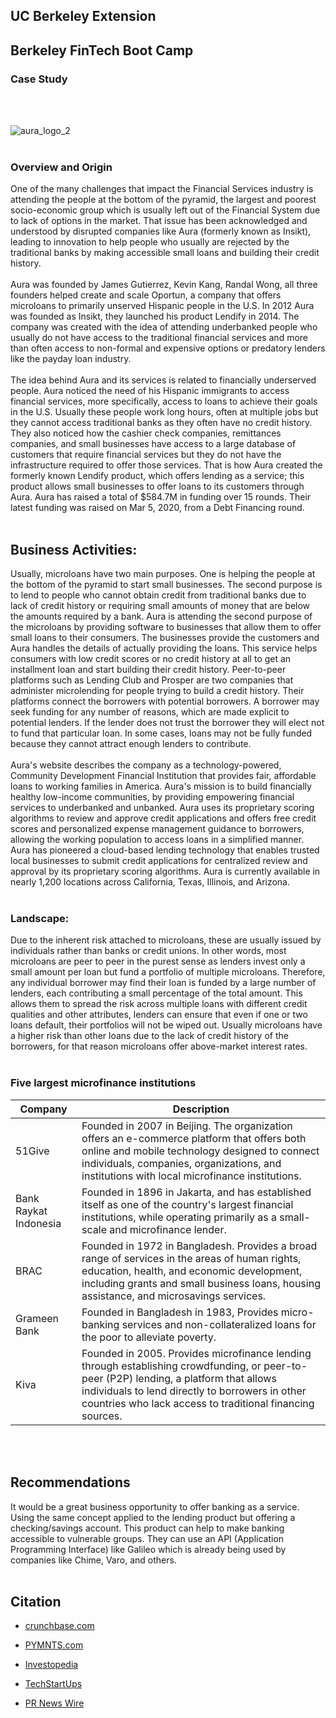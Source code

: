 ## **UC Berkeley Extension**
## Berkeley FinTech Boot Camp
### Case Study
<br  ><br  />

![aura_logo_2](https://encrypted-tbn0.gstatic.com/images?q=tbn%3AANd9GcTBke1nAm3VYMj4fxygq5qTspuwZm7rXvlFHw&usqp=CAU)
<br  ><br  />
### Overview and Origin
One of the many challenges that impact the Financial Services industry is attending the people at the bottom of the pyramid, the largest and poorest socio-economic group which is usually left out of the Financial System due to lack of options in the market. That issue has been acknowledged and understood by disrupted companies like Aura (formerly known as Insikt), leading to innovation to help people who usually are rejected by the traditional banks by making accessible small loans and building their credit history. 
<br  ><br  />
Aura was founded by James Gutierrez, Kevin Kang, Randal Wong, all three founders helped create and scale Oportun, a company that offers microloans to primarily unserved Hispanic people in the U.S. In 2012 Aura was founded as Insikt, they launched his product Lendify in 2014. The company was created with the idea of attending underbanked people who usually do not have access to the traditional financial services and more than often access to non-formal and expensive options or predatory lenders like the payday loan industry. 
<br  ><br  />
The idea behind Aura and its services is related to financially underserved people. Aura noticed the need of his Hispanic immigrants to access financial services, more specifically, access to loans to achieve their goals in the U.S. Usually these people work long hours, often at multiple jobs but they cannot access traditional banks as they often have no credit history. They also noticed how the cashier check companies, remittances companies, and small businesses have access to a large database of customers that require financial services but they do not have the infrastructure required to offer those services. That is how Aura created the formerly known Lendify product, which offers lending as a service; this product allows small businesses to offer loans to its customers through Aura. Aura has raised a total of $584.7M in funding over 15 rounds. Their latest funding was raised on Mar 5, 2020, from a Debt Financing round.
<br  ><br  />
## Business Activities:
Usually, microloans have two main purposes. One is helping the people at the bottom of the pyramid to start small businesses. The second purpose is to lend to people who cannot obtain credit from traditional banks due to lack of credit history or requiring small amounts of money that are below the amounts required by a bank. Aura is attending the second purpose of the microloans by providing software to businesses that allow them to offer small loans to their consumers. The businesses provide the customers and Aura handles the details of actually providing the loans. This service helps consumers with low credit scores or no credit history at all to get an installment loan and start building their credit history. 
Peer-to-peer platforms such as Lending Club and Prosper are two companies that administer microlending for people trying to build a credit history. Their platforms connect the borrowers with potential borrowers. A borrower may seek funding for any number of reasons, which are made explicit to potential lenders. If the lender does not trust the borrower they will elect not to fund that particular loan. In some cases, loans may not be fully funded because they cannot attract enough lenders to contribute.
<br  ><br  />
Aura's website describes the company as a technology-powered, Community Development Financial Institution that provides fair, affordable loans to working families in America. Aura's mission is to build financially healthy low-income communities, by providing empowering financial services to underbanked and unbanked. Aura uses its proprietary scoring algorithms to review and approve credit applications and offers free credit scores and personalized expense management guidance to borrowers, allowing the working population to access loans in a simplified manner. Aura has pioneered a cloud-based lending technology that enables trusted local businesses to submit credit applications for centralized review and approval by its proprietary scoring algorithms. Aura is currently available in nearly 1,200 locations across California, Texas, Illinois, and Arizona. 
<br  ><br  />
### Landscape:
Due to the inherent risk attached to microloans, these are usually issued by individuals rather than banks or credit unions. In other words, most microloans are peer to peer in the purest sense as lenders invest only a small amount per loan but fund a portfolio of multiple microloans. Therefore, any individual borrower may find their loan is funded by a large number of lenders, each contributing a small percentage of the total amount. This allows them to spread the risk across multiple loans with different credit qualities and other attributes, lenders can ensure that even if one or two loans default, their portfolios will not be wiped out. Usually microloans have a higher risk than other loans due to the lack of credit history of the borrowers, for that reason microloans offer above-market interest rates. 
<br  ><br  />
### Five largest microfinance institutions
| Company| Description | 
| ----------- | ----------- |
| 51Give | Founded in 2007 in Beijing.  The organization offers an e-commerce platform that offers both online and mobile technology designed to connect individuals, companies, organizations, and institutions with local microfinance institutions.  |  
| Bank Raykat Indonesia | Founded in 1896 in Jakarta, and has established itself as one of the country's largest financial institutions, while operating primarily as a small-scale and microfinance lender. | 
| BRAC | Founded in 1972 in Bangladesh. Provides a broad range of services in the areas of human rights, education, health, and economic development, including grants and small business loans, housing assistance, and microsavings services. |
| Grameen Bank | Founded in Bangladesh in 1983, Provides micro-banking services and non-collateralized loans for the poor to alleviate poverty. |
| Kiva | Founded in 2005. Provides microfinance lending through establishing crowdfunding, or peer-to-peer (P2P) lending, a platform that allows individuals to lend directly to borrowers in other countries who lack access to traditional financing sources. | 
<br  ><br  />
## Recommendations
It would be a great business opportunity to offer banking as a service. Using the same concept applied to the lending product but offering a checking/savings account. This product can help to make banking accessible to vulnerable groups. They can use an API (Application Programming Interface) like Galileo which is already being used by companies like Chime, Varo, and others. 
<br  ><br  />
## Citation 
- [crunchbase.com](https://www.crunchbase.com/organization/insikt-inc-)
- [PYMNTS.com](https://www.pymnts.com/news/2014/insikts-lending-as-a-service-pushes-loans-at-checkout/)
- [Investopedia](https://www.investopedia.com/articles/insurance/090116/5-biggest-microfinance-companies-bbrijk.asp)

- [TechStartUps](https://techstartups.com/2019/07/24/fintech-startup-aura-closes-28-7-million-financing-angel-island-capital-provide-affordable-loans-hard-working/)
- [PR News Wire ](https://www.prnewswire.com/news-releases/underbanked-lender-insikt-raises-50-million-300571000.html)

